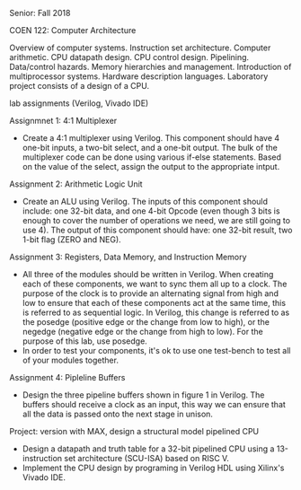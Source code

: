 Senior: Fall 2018

COEN 122: Computer Architecture

Overview of computer systems. Instruction set architecture. Computer arithmetic. CPU datapath design. CPU control design. Pipelining. Data/control hazards. Memory hierarchies and management. Introduction of multiprocessor systems. Hardware description languages. Laboratory project consists of a design of a CPU. 

lab assignments (Verilog, Vivado IDE)

Assignmnet 1: 4:1 Multiplexer
- Create a 4:1 multiplexer using Verilog. This component should have 4 one-bit inputs, a two-bit select, and a one-bit output. The bulk of the multiplexer code can be done using various if-else statements. Based on the value of the select, assign the output to the appropriate intput.

Assignment 2: Arithmetic Logic Unit
- Create an ALU using Verilog. The inputs of this component should include: one 32-bit data, and one 4-bit Opcode (even though 3 bits is enough to cover the number of operations we need, we are still going to use 4). The output of this component should have: one 32-bit result, two 1-bit flag (ZERO and NEG).

Assignment 3: Registers, Data Memory, and Instruction Memory
- All three of the modules should be written in Verilog. When creating each of these components, we want to sync them all up to a clock. The purpose of the clock is to provide an alternating signal from high and low to ensure that each of these components act at the same time, this is referred to as sequential logic. In Verilog, this change is referred to as the posedge (positive edge or the change from low to high), or the negedge (negative edge or the change from high to low). For the purpose of this lab, use posedge.
- In order to test your components, it's ok to use one test-bench to test all of your modules together.

Assignment 4: Pipleline Buffers
- Design the three pipeline buffers shown in figure 1 in Verilog. The buffers should receive a clock as an input, this way we can ensure that all the data is passed onto the next stage in unison.

Project: version with MAX, design a structural model pipelined CPU
- Design a datapath and truth table for a 32-bit pipelined CPU using a 13-instruction set architecture (SCU-ISA) based on RISC V.
- Implement the CPU design by programing in Verilog HDL using Xilinx's Vivado IDE.
